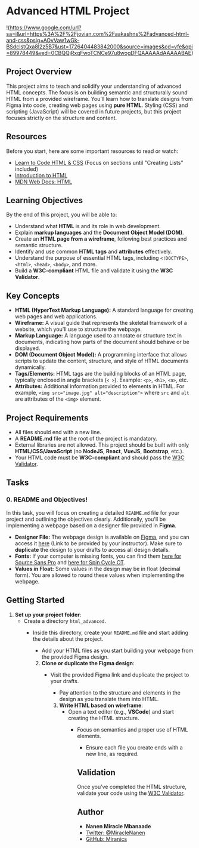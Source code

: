 # Advanced HTML Project
!(https://www.google.com/url?sa=i&url=https%3A%2F%2Fjovian.com%2Faakashns%2Fadvanced-html-and-css&psig=AOvVaw1wGk-BSdcIstQxa8l2z5B7&ust=1726404483842000&source=images&cd=vfe&opi=89978449&ved=0CBQQjRxqFwoTCNCe97u8wogDFQAAAAAdAAAAABAE)


## Project Overview

This project aims to teach and solidify your understanding of advanced HTML concepts. The focus is on building semantic and structurally sound HTML from a provided wireframe. You’ll learn how to translate designs from Figma into code, creating web pages using **pure HTML**. Styling (CSS) and scripting (JavaScript) will be covered in future projects, but this project focuses strictly on the structure and content.

## Resources

Before you start, here are some important resources to read or watch:

- [Learn to Code HTML & CSS](https://learn.shayhowe.com/html-css/) (Focus on sections until "Creating Lists" included)
- [Introduction to HTML](https://developer.mozilla.org/en-US/docs/Web/HTML)
- [MDN Web Docs: HTML](https://developer.mozilla.org/en-US/docs/Web/HTML)

## Learning Objectives

By the end of this project, you will be able to:

- Understand what **HTML** is and its role in web development.
- Explain **markup languages** and the **Document Object Model (DOM)**.
- Create an **HTML page from a wireframe**, following best practices and semantic structure.
- Identify and use common **HTML tags** and **attributes** effectively.
- Understand the purpose of essential HTML tags, including `<!DOCTYPE>`, `<html>`, `<head>`, `<body>`, and more.
- Build a **W3C-compliant** HTML file and validate it using the **W3C Validator**.

## Key Concepts

- **HTML (HyperText Markup Language):** A standard language for creating web pages and web applications.
- **Wireframe:** A visual guide that represents the skeletal framework of a website, which you'll use to structure the webpage.
- **Markup Language:** A language used to annotate or structure text in documents, indicating how parts of the document should behave or be displayed.
- **DOM (Document Object Model):** A programming interface that allows scripts to update the content, structure, and style of HTML documents dynamically.
- **Tags/Elements:** HTML tags are the building blocks of an HTML page, typically enclosed in angle brackets (`< >`). Example: `<p>`, `<h1>`, `<a>`, etc.
- **Attributes:** Additional information provided to elements in HTML. For example, `<img src="image.jpg" alt="description">` where `src` and `alt` are attributes of the `<img>` element.

## Project Requirements

- All files should end with a new line.
- A **README.md** file at the root of the project is mandatory.
- External libraries are not allowed. This project should be built with only **HTML/CSS/JavaScript** (no **NodeJS**, **React**, **VueJS**, **Bootstrap**, etc.).
- Your HTML code must be **W3C-compliant** and should pass the [W3C Validator](https://validator.w3.org/).

## Tasks

### 0. README and Objectives!

In this task, you will focus on creating a detailed `README.md` file for your project and outlining the objectives clearly. Additionally, you'll be implementing a webpage based on a designer file provided in **Figma**.

- **Designer File:** The webpage design is available on [Figma](https://www.figma.com/), and you can access it [here](#) (Link to be provided by your instructor). Make sure to **duplicate** the design to your drafts to access all design details.
- **Fonts:** If your computer is missing fonts, you can find them [here for Source Sans Pro](https://fonts.google.com/specimen/Source+Sans+Pro) and [here for Spin Cycle OT](#).
- **Values in Float:** Some values in the design may be in float (decimal form). You are allowed to round these values when implementing the webpage.

## Getting Started

1. **Set up your project folder**:
    - Create a directory `html_advanced`.
        - Inside this directory, create your `README.md` file and start adding the details about the project.
            - Add your HTML files as you start building your webpage from the provided Figma design.

            2. **Clone or duplicate the Figma design**:
                - Visit the provided Figma link and duplicate the project to your drafts.
                    - Pay attention to the structure and elements in the design as you translate them into HTML.

                    3. **Write HTML based on wireframe**:
                        - Open a text editor (e.g., **VSCode**) and start creating the HTML structure.
                            - Focus on semantics and proper use of HTML elements.
                                - Ensure each file you create ends with a new line, as required.

                                ## Validation

                                Once you’ve completed the HTML structure, validate your code using the [W3C Validator](https://validator.w3.org/).

                                ## Author

                                - **Nanen Miracle Mbanaade**
                                - [Twitter: @MiracleNanen](https://twitter.com/MiracleNanen)
                                - [GitHub: Miranics](https://github.com/Miranics/alu-web-development)
                                
